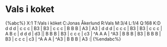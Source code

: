 # Vals i koket

{%abc%}
X:1
T:Vals i köket
C:Jonas Åkerlund
R:Vals
M:3/4
L:1/4
Q:168
K:D
d d d | c c c | B3 | B3 | c c c | B B B | A3 | A3 |
d d d | c c c | B3 | B3 | c c c | A B c | d d d | d3 ||
B B B | B3 | c c c | c3 | ^A A A | ^A3 | B B B | B3 |
B B B | B3 | c c c | c3 | ^A A A | ^A3 | B B B | A3 :|
{%endabc%}
